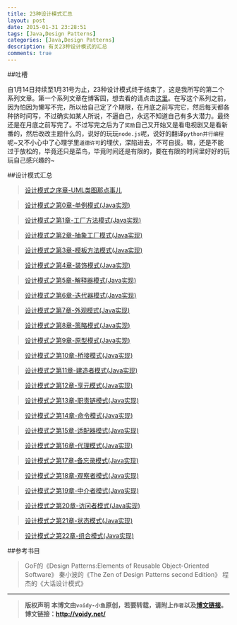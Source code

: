 ```yaml
---
title: 23种设计模式汇总
layout: post
date: 2015-01-31 23:28:51
tags: [Java,Design Patterns]
categories: [Java,Design Patterns]
description: 有关23种设计模式的汇总
comments: true
---
```


##吐槽

自1月14日持续至1月31号为止，23种设计模式终于结束了，这是我所写的第二个系列文章。第一个系列文章在博客园，想去看的请点击[这里](http://www.cnblogs.com/voidy/)。在写这个系列之前，因为怕因为懒写不完，所以给自己定了个期限，在月底之前写完它，然后每天都各种挤时间写，不过确实如某人所说，不逼自己，永远不知道自己有多大潜力。最终还是在月底之前写完了。不过写完之后为了`奖励`自己又开始又是看电视剧又是看新番的，然后改改主题什么的，说好的玩玩`node.js`呢，说好的翻译`python并行编程`呢~又不小心中了心理学里`道德许可`的埋伏，深陷进去，不可自拔。嘛，还是不能过于放松的，毕竟还只是菜鸟，毕竟时间还是有限的，要在有限的时间里好好的玩玩自己感兴趣的~

##设计模式汇总

> [设计模式之序章-UML类图那点事儿](http://voidy.net/2015/01/14/UML/)

> [设计模式之第0章-单例模式(Java实现)](http://voidy.net/2015/01/15/singleton/)

> [设计模式之第1章-工厂方法模式(Java实现)](http://voidy.net/2015/01/16/factory_method/)

> [设计模式之第2章-抽象工厂模式(Java实现)](http://voidy.net/2015/01/16/abstract_factory/)

> [设计模式之第3章-模板方法模式(Java实现)](http://voidy.net/2015/01/18/template_method/)

> [设计模式之第4章-装饰模式(Java实现)](http://voidy.net/2015/01/18/decorator/)

> [设计模式之第5章-解释器模式(Java实现)](http://voidy.net/2015/01/19/interpreter/)

> [设计模式之第6章-迭代器模式(Java实现)](http://voidy.net/2015/01/19/iterator/)

> [设计模式之第7章-外观模式(Java实现)](http://voidy.net/2015/01/20/facade/)

> [设计模式之第8章-策略模式(Java实现)](http://voidy.net/2015/01/21/strategy/)

> [设计模式之第9章-原型模式(Java实现)](http://voidy.net/2015/01/22/prototype/)

> [设计模式之第10章-桥接模式(Java实现)](http://voidy.net/2015/01/23/bridge/)

> [设计模式之第11章-建造者模式(Java实现)](http://voidy.net/2015/01/24/builder/)

> [设计模式之第12章-享元模式(Java实现)](http://voidy.net/2015/01/25/flyweight/)

> [设计模式之第13章-职责链模式(Java实现)](http://voidy.net/2015/01/26/chain_of_responsibility/)

> [设计模式之第14章-命令模式(Java实现)](http://voidy.net/2015/01/26/command/)

> [设计模式之第15章-适配器模式(Java实现)](http://voidy.net/2015/01/27/adapter/)

> [设计模式之第16章-代理模式(Java实现)](http://voidy.net/2015/01/28/proxy/)

> [设计模式之第17章-备忘录模式(Java实现)](http://voidy.net/2015/01/29/memento/)

> [设计模式之第18章-观察者模式(Java实现)](http://voidy.net/2015/01/30/observer/)

> [设计模式之第19章-中介者模式(Java实现)](http://voidy.net/2015/01/31/mediator/)

> [设计模式之第20章-访问者模式(Java实现)](http://voidy.net/2015/01/31/visitor/)

> [设计模式之第21章-状态模式(Java实现)](http://voidy.net/2015/01/31/state/)

> [设计模式之第22章-组合模式(Java实现)](http://voidy.net/2015/01/31/composite/)

##参考书目

> GoF的《Design Patterns:Elements of Reusable Object-Oriented Software》
> 秦小波的《The Zen of Design Patterns second Edition》
> 程杰的《大话设计模式》



---
> **版权声明**
> **本博文由`voidy-小鱼`原创，若要转载，请附上`作者`以及[博文链接](http://voidy.net)。**
> **博文链接：<http://voidy.net/>**